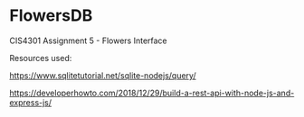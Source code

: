 # FlowersDB

CIS4301 Assignment 5 - Flowers Interface

Resources used:

https://www.sqlitetutorial.net/sqlite-nodejs/query/

https://developerhowto.com/2018/12/29/build-a-rest-api-with-node-js-and-express-js/
